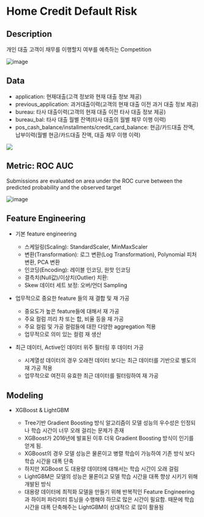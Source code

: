 # Home Credit Default Risk


## Description

개인 대출 고객이 채무를 이행할지 여부를 예측하는 Competition

![image](https://user-images.githubusercontent.com/67913569/127973500-14408130-6566-466e-b26b-39dff02f0e8e.png)


## Data

* application: 현재대출(고객 정보와 현재 대출 정보 제공)
* previous_application: 과거대출이력(고객의 현재 대출 이전 과거 대출 정보 제공)
* bureau: 타사 대출이력(고객의 현재 대출 이전 타사 대출 정보 제공)
* bureau_bal: 타사 대출 월별 잔액(타사 대출의 월별  채무 이행 이력)
* pos_cash_balance/installments/credit_card_balance: 현금/카드대출 잔액, 납부이력(월별 현금/카드대출 잔액, 대출 채무 이행 이력)

<img src="https://user-images.githubusercontent.com/67913569/127853093-b8797cbb-2508-420c-b37c-6940e0e7c61f.png">

## Metric: ROC AUC

Submissions are evaluated on area under the ROC curve between the predicted probability and the observed target

![image](https://user-images.githubusercontent.com/67913569/127975670-b2af66df-4bc0-4a5e-877f-72448a29daaf.png)

## Feature Engineering

* 기본 feature engineering
  - 스케일링(Scaling): StandardScaler, MinMaxScaler
  - 변환(Transformation): 로그 변환(Log Transformation), Polynomial 피처 변환, PCA 변환
  - 인코딩(Encoding): 레이블 인코딩, 원핫 인코딩
  - 결측치(Null값)/이상치(Outlier) 치환: 
  - Skew 데이터 세트 보정: 오버/언더 Sampling

* 업무적으로 중요한 feature 들의 재 결합 및 재 가공
  - 중요도가 높은 feature들에 대해서 재 가공
  - 주요 컬럼 끼리 차 또는 합, 비율 등을 재 가공
  - 주요 컬럼 및 가공 컬럼들에 대한 다양한 aggregation 적용
  - 업무적으로 의미 있는 컬럼 재 생산

* 최근 데이터, Active인 데이터 위주 필터링 후 데이터 가공
  - 시계열성 데이터의 경우 오래전 데이터 보다는 최근 데이터를 기반으로 별도의 재 가공 적용
  - 업무적으로 여전히 유효한 최근 데이터를 필터링하여 재 가공  

## Modeling

* XGBoost & LightGBM
  
  - Tree기반 Gradient Boosting 방식 알고리즘이 모델 성능의 우수성은 인정되나 학습 시간이 너무 오래 걸리는 문제가 존재
  - XGBoost가 2016년에 발표된 이후 더욱 Gradient Boosting 방식이 인기를 얻게 됨. 
  - XGBoost의 경우 모델 성능은 물론이고 병렬 학습이 가능하여 기존 방식 보다 학습 시간을 대폭 단축
  - 하지만  XGBoost 도 대용량 데이터에 대해서는 학습 시간이 오래 걸림 
  - LightGBM은 모델의 성능은 물론이고 모델 학습 시간을 대폭 향상 시키기 위해 개발된 방식
  - 대용량 데이터에 최적화 모델을 만들기 위해  반복적인 Feature Engineering과 하이퍼 파라미터 튜닝을 수행해야 하므로 많은 시간이 필요함. 때문에 학습 시간을 대폭 단축해주는 LightGBM이 상대적으     로 많이 활용됨





